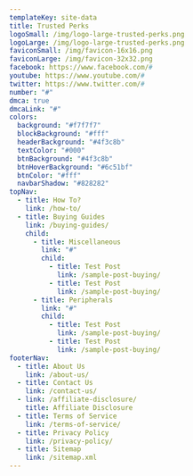 ```yaml
---
templateKey: site-data
title: Trusted Perks
logoSmall: /img/logo-large-trusted-perks.png
logoLarge: /img/logo-large-trusted-perks.png
faviconSmall: /img/favicon-16x16.png
faviconLarge: /img/favicon-32x32.png
facebook: https://www.facebook.com/#
youtube: https://www.youtube.com/#
twitter: https://www.twitter.com/#
number: "#"
dmca: true
dmcaLink: "#"
colors:
  background: "#f7f7f7"
  blockBackground: "#fff"
  headerBackground: "#4f3c8b"
  textColor: "#000"
  btnBackground: "#4f3c8b"
  btnHoverBackground: "#6c51bf"
  btnColor: "#fff"
  navbarShadow: "#828282"
topNav:
  - title: How To?
    link: /how-to/
  - title: Buying Guides
    link: /buying-guides/
    child:
      - title: Miscellaneous
        link: "#"
        child:
          - title: Test Post
            link: /sample-post-buying/
          - title: Test Post
            link: /sample-post-buying/
      - title: Peripherals
        link: "#"
        child:
          - title: Test Post
            link: /sample-post-buying/
          - title: Test Post
            link: /sample-post-buying/
footerNav:
  - title: About Us
    link: /about-us/
  - title: Contact Us
    link: /contact-us/
  - link: /affiliate-disclosure/
    title: Affiliate Disclosure
  - title: Terms of Service
    link: /terms-of-service/
  - title: Privacy Policy
    link: /privacy-policy/
  - title: Sitemap
    link: /sitemap.xml
---
```

